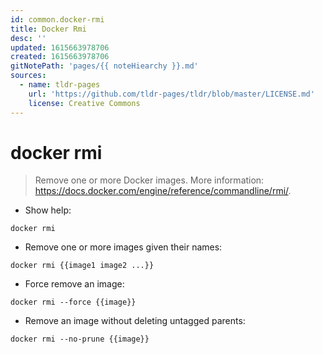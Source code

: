 ```yaml
---
id: common.docker-rmi
title: Docker Rmi
desc: ''
updated: 1615663978706
created: 1615663978706
gitNotePath: 'pages/{{ noteHiearchy }}.md'
sources:
  - name: tldr-pages
    url: 'https://github.com/tldr-pages/tldr/blob/master/LICENSE.md'
    license: Creative Commons
---
```

# docker rmi

> Remove one or more Docker images.
> More information: <https://docs.docker.com/engine/reference/commandline/rmi/>.

- Show help:

`docker rmi`

- Remove one or more images given their names:

`docker rmi {{image1 image2 ...}}`

- Force remove an image:

`docker rmi --force {{image}}`

- Remove an image without deleting untagged parents:

`docker rmi --no-prune {{image}}`


